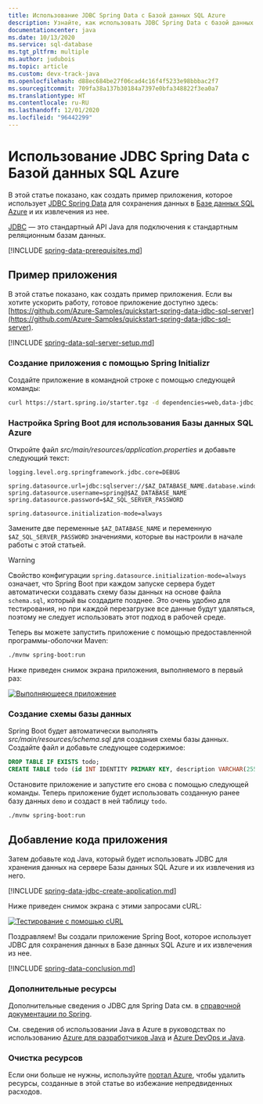 ```yaml
---
title: Использование JDBC Spring Data с Базой данных SQL Azure
description: Узнайте, как использовать JDBC Spring Data с базой данных SQL Azure.
documentationcenter: java
ms.date: 10/13/2020
ms.service: sql-database
ms.tgt_pltfrm: multiple
ms.author: judubois
ms.topic: article
ms.custom: devx-track-java
ms.openlocfilehash: d88ec684be27f06cad4c16f4f5233e98bbbac2f7
ms.sourcegitcommit: 709fa38a137b30184a7397e0bfa348822f3ea0a7
ms.translationtype: HT
ms.contentlocale: ru-RU
ms.lasthandoff: 12/01/2020
ms.locfileid: "96442299"
---
```

# <a name="use-spring-data-jdbc-with-azure-sql-database"></a>Использование JDBC Spring Data с Базой данных SQL Azure

В этой статье показано, как создать пример приложения, которое использует [JDBC Spring Data](https://spring.io/projects/spring-data-jdbc) для сохранения данных в [Базе данных SQL Azure](/azure/sql-database/) и их извлечения из нее.

[JDBC](https://en.wikipedia.org/wiki/Java_Database_Connectivity) — это стандартный API Java для подключения к стандартным реляционным базам данных.

[!INCLUDE [spring-data-prerequisites.md](includes/spring-data-prerequisites.md)]

## <a name="sample-application"></a>Пример приложения

В этой статье показано, как создать пример приложения. Если вы хотите ускорить работу, готовое приложение доступно здесь: [https://github.com/Azure-Samples/quickstart-spring-data-jdbc-sql-server](https://github.com/Azure-Samples/quickstart-spring-data-jdbc-sql-server).

[!INCLUDE [spring-data-sql-server-setup.md](includes/spring-data-sql-server-setup.md)]

### <a name="generate-the-application-by-using-spring-initializr"></a>Создание приложения с помощью Spring Initializr

Создайте приложение в командной строке с помощью следующей команды:

```bash
curl https://start.spring.io/starter.tgz -d dependencies=web,data-jdbc,sqlserver -d baseDir=azure-database-workshop -d bootVersion=2.3.1.RELEASE -d javaVersion=8 | tar -xzvf -
```

### <a name="configure-spring-boot-to-use-azure-sql-database"></a>Настройка Spring Boot для использования Базы данных SQL Azure

Откройте файл *src/main/resources/application.properties* и добавьте следующий текст:

```properties
logging.level.org.springframework.jdbc.core=DEBUG

spring.datasource.url=jdbc:sqlserver://$AZ_DATABASE_NAME.database.windows.net:1433;database=demo;encrypt=true;trustServerCertificate=false;hostNameInCertificate=*.database.windows.net;loginTimeout=30;
spring.datasource.username=spring@$AZ_DATABASE_NAME
spring.datasource.password=$AZ_SQL_SERVER_PASSWORD

spring.datasource.initialization-mode=always
```

Замените две переменные `$AZ_DATABASE_NAME` и переменную `$AZ_SQL_SERVER_PASSWORD` значениями, которые вы настроили в начале работы с этой статьей.

> [!WARNING]
> Свойство конфигурации `spring.datasource.initialization-mode=always` означает, что Spring Boot при каждом запуске сервера будет автоматически создавать схему базы данных на основе файла `schema.sql`, который вы создадите позднее. Это очень удобно для тестирования, но при каждой перезагрузке все данные будут удаляться, поэтому не следует использовать этот подход в рабочей среде.

Теперь вы можете запустить приложение с помощью предоставленной программы-оболочки Maven:

```bash
./mvnw spring-boot:run
```

Ниже приведен снимок экрана приложения, выполняемого в первый раз:

[![Выполняющееся приложение](media/configure-spring-data-jdbc-with-azure-sql-server/create-sql-server-01.png)](media/configure-spring-data-jdbc-with-azure-sql-server/create-sql-server-01.png#lightbox)

### <a name="create-the-database-schema"></a>Создание схемы базы данных

Spring Boot будет автоматически выполнять *src/main/resources/schema.sql* для создания схемы базы данных. Создайте файл и добавьте следующее содержимое:

```sql
DROP TABLE IF EXISTS todo;
CREATE TABLE todo (id INT IDENTITY PRIMARY KEY, description VARCHAR(255), details VARCHAR(4096), done BIT);
```

Остановите приложение и запустите его снова с помощью следующей команды. Теперь приложение будет использовать созданную ранее базу данных `demo` и создаст в ней таблицу `todo`.

```bash
./mvnw spring-boot:run
```

## <a name="code-the-application"></a>Добавление кода приложения

Затем добавьте код Java, который будет использовать JDBC для хранения данных на сервере Базы данных SQL Azure и их извлечения из него.

[!INCLUDE [spring-data-jdbc-create-application.md](includes/spring-data-jdbc-create-application.md)]

Ниже приведен снимок экрана с этими запросами cURL:

[![Тестирование с помощью cURL](media/configure-spring-data-jdbc-with-azure-sql-server/create-sql-server-02.png)](media/configure-spring-data-jdbc-with-azure-sql-server/create-sql-server-02.png#lightbox)

Поздравляем! Вы создали приложение Spring Boot, которое использует JDBC для сохранения данных в Базе данных SQL Azure и их извлечения из нее.

[!INCLUDE [spring-data-conclusion.md](includes/spring-data-conclusion.md)]

### <a name="additional-resources"></a>Дополнительные ресурсы

Дополнительные сведения о JDBC для Spring Data см. в [справочной документации по Spring](https://docs.spring.io/spring-data/jdbc/docs/current/reference/html/#reference).

См. сведения об использовании Java в Azure в руководствах по использованию [Azure для разработчиков Java](../index.yml) и [Azure DevOps и Java](/azure/devops/).

### <a name="clean-up-resources"></a>Очистка ресурсов

Если они больше не нужны, используйте [портал Azure](https://portal.azure.com/), чтобы удалить ресурсы, созданные в этой статье во избежание непредвиденных расходов.
